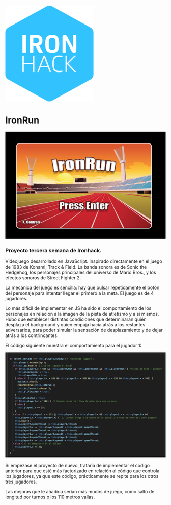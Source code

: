 
![alt text](https://github.com/SergioGReyes/IronRun/blob/master/img/logo-ironhack-blue.png)

# IronRun

![alt text](https://github.com/SergioGReyes/IronRun/blob/master/img/ironrunCapture.png)

<h3>Proyecto tercera semana de Ironhack.</h3>

Videojuego desarrollado en JavaScript. Inspirado directamente en el juego de 1983 de Konami, Track & Field. La banda sonora es de Sonic the Hedgehog, los personajes principales del universo de Mario Bros., y los efectos sonoros de Street Fighter 2.

La mecánica del juego es sencilla: hay que pulsar repetidamente el botón del personaje para intentar llegar el primero a la meta. El juego es de 4 jugadores.

Lo más difícil de implementar en JS ha sido el comportamiento de los personajes en relación a la imagen de la pista de atletismo y a sí mismos. Hubo que establecer distintas condiciones que determinaran quién desplaza el background y quien empuja hacia atrás a los restantes adversarios, para poder simular la sensación de desplazamiento y de dejar atrás a los contrincantes.


El código siguiente muestra el comportamiento para el jugador 1:

![alt text](https://github.com/SergioGReyes/IronRun/blob/master/img/codeCapture.png)

Si empezase el proyecto de nuevo, trataría de implementar el código anterior para que esté más factorizado en relación al código que controla los jugadores, ya que este código, prácticamente se repite para los otros tres jugadores.

Las mejoras que le añadiría serían más modos de juego, como salto de longitud por turnos o los 110 metros vallas. 






    
 
 
